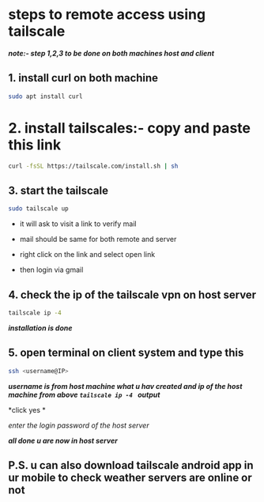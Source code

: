 # steps to remote access using tailscale
***note:- step 1,2,3 to be done on both machines host and client***

## 1. install curl on both machine

```bash
sudo apt install curl
```

# 2. install tailscales:- copy and paste this link 

```bash
curl -fsSL https://tailscale.com/install.sh | sh
```

## 3. start the tailscale 

```bash
sudo tailscale up
```

* it will ask to visit a link to verify mail

* mail should be same for both remote and server

* right click on the link and select open link

* then login via gmail

## 4. check the ip of the tailscale vpn on host server
```bash
tailscale ip -4 
```

***installation is done***

## 5. open terminal on client system and type this
```bash
ssh <username@IP>
```
***username is from host machine what u hav created and ip of the host machine from above `tailscale ip -4 ` output***

*click yes *

*enter the login password of the host server*

***all done u are now in host server***

## P.S. u can also download tailscale android app in ur mobile to check weather servers are online or not
